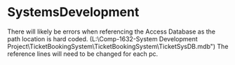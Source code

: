 # SystemsDevelopment

There will likely be errors when referencing the Access Database as the path location is hard coded. 
(L:\Comp-1632-System Development Project\TicketBookingSystem\TicketBookingSystem\TicketSysDB.mdb")
The reference lines will need to be changed for each pc.
